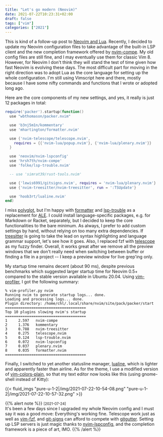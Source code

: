 ```yaml
---
title: "Let's go modern (Neovim)"
date: 2021-07-22T10:23:31+02:00
draft: false
tags: ["vim"]
categories: ["2021"]
---
```


This is kind of a follow-up post to [Neovim and Lua](/post/neovim-and-lua/). Recently, I decided to update my Neovim configuration files to take advantage of the built-in LSP client and the new completion framework offered by [nvim-compe](https://github.com/hrsh7th/nvim-compe). My old config files are still fine, and I may eventually use them for classic Vim 8. However, for Neovim I don't think they will stand the test of time given how fast Neovim is evolving these days. The most difficult part for moving in the right direction was to adopt Lua as the core language for setting up the whole configuration. I'm still using Vimscript here and there, mostly because I have some nifty commands and functions that I wrote or adopted long ago.

Here are the core components of my new settings, and yes, it really is just 12 packages in total:

```lua
require('packer').startup(function()
  use "wbthomason/packer.nvim"

  use 'b3nj5m1n/kommentary'
  use 'mhartington/formatter.nvim'

  use {'nvim-telescope/telescope.nvim',
    requires = {{'nvim-lua/popup.nvim'}, {'nvim-lua/plenary.nvim'}}
  }

  use 'neovim/nvim-lspconfig'
  use 'hrsh7th/nvim-compe'
  use 'folke/lsp-trouble.nvim'

  -- use 'simrat39/rust-tools.nvim'

  use {'lewis6991/gitsigns.nvim', requires = 'nvim-lua/plenary.nvim'}
  use {'nvim-treesitter/nvim-treesitter', run = ':TSUpdate'}

  use 'hoob3rt/lualine.nvim'
end)
```

I miss [polyglot](https://github.com/sheerun/vim-polyglot), but I'm happy with [formatter](https://github.com/mhartington/formatter.nvim) and [lsp-trouble](https://github.com/folke/trouble.nvim) as a replacement for [ALE](https://github.com/dense-analysis/ale). I could install language-specific packages, e.g. for Markdown or Racket, separately, but I decided to keep the core functionalities to the bare minimum. As always, I prefer to add custom settings by hand, without relying on too many extra dependencies. If [treesitter](https://github.com/nvim-treesitter/nvim-treesitter) is going to take the lead on syntax highlighting and language grammar support, let's see how it goes. Also, I replaced fzf with [telescope](https://github.com/nvim-telescope/telescope.nvim) as my fuzzy finder. Overall, it works great after we remove all the preview windows that we don't really need when switching between buffer or finding a file in a project -- I keep a preview window for live grep'ing only.

My startup time remains decent (about 90 ms), despite previous benchmarks which suggested larger startup time for Neovim 0.5+ compared to the stable version available in Ubuntu 20.04. Using [vim-profiler](https://github.com/bchretien/vim-profiler), I got the following summary:

```shell
% vim-profiler.py nvim
Running nvim to generate startup logs... done.
Loading and processing logs... done.
Plugin directory: /home/chl/.local/share/nvim/site/pack/packer/start
=====================================
Top 10 plugins slowing nvim's startup
=====================================
1	  2.597   nvim-compe
2	  1.376   kommentary
3	  0.788   nvim-treesitter
4	  0.275   telescope.nvim
5	  0.124   lsp-trouble.nvim
6	  0.072   nvim-lspconfig
7	  0.037   plenary.nvim
8	  0.035   formatter.nvim
=====================================
```

Finally, I switched to yet another statusline manager, [lualine](https://github.com/hoob3rt/lualine.nvim), which is lighter and apparently faster than airline. As for the theme, I use a modified version of [vim-colors-plain](https://github.com/andreypopp/vim-colors-plain), so that my text editor now looks like this (using gnome-shell instead of Kitty):

{{< fluid_imgs
  "pure-u-1-2|/img/2021-07-22-10-54-08.png"
  "pure-u-1-2|/img/2021-07-22-10-57-32.png" >}}

{{% alert note %}}
<small>[2021-07-24]</small><br>
It's been a few days since I upgraded my whole Neovim config and I must say it was a good move: Everything's working fine. Telescope work just as well as [vim-fzf](https://github.com/junegunn/fzf.vim), and [git-signs](https://github.com/lewis6991/gitsigns.nvim) can afford to compete with [gitgutter](https://github.com/airblade/vim-gitgutter). Setting up LSP servers is just magic thanks to [nvim-lspconfig](https://github.com/neovim/nvim-lspconfig), and the completion framework is a piece of art, IMO.
{{% /alert %}}
